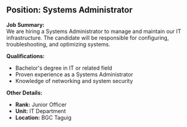## **Position: Systems Administrator**

**Job Summary:**  
We are hiring a Systems Administrator to manage and maintain our IT infrastructure. The candidate will be responsible for configuring, troubleshooting, and optimizing systems.

**Qualifications:**  
- Bachelor's degree in IT or related field
- Proven experience as a Systems Administrator
- Knowledge of networking and system security

**Other Details:**
- **Rank:** Junior Officer
- **Unit:** IT Department
- **Location:** BGC Taguig